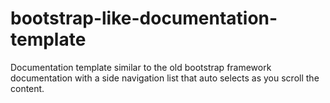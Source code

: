 bootstrap-like-documentation-template
=====================================

Documentation template similar to the old bootstrap framework documentation with a side navigation list that auto selects as you scroll the content.
